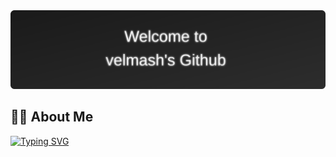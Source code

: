 <div align="center">
   <img src="https://raw.githubusercontent.com/velmash/velmash/main/Resources/greeting_img.svg" />
</div>

## 👨‍💻 About Me

[![Typing SVG](https://readme-typing-svg.demolab.com/?lines=4++years+of+bringing+iOS+apps+to+life)](https://www.linkedin.com/in/%ED%98%95%EC%B0%AC-%EC%9C%A4-92888920b)

<!--
**velmash/velmash** is a ✨ _special_ ✨ repository because its `README.md` (this file) appears on your GitHub profile.

Here are some ideas to get you started:

- 🔭 I’m currently working on ...
- 🌱 I’m currently learning ...
- 👯 I’m looking to collaborate on ...
- 🤔 I’m looking for help with ...
- 💬 Ask me about ...
- 📫 How to reach me: ...
- 😄 Pronouns: ...
- ⚡ Fun fact: ...
-->
